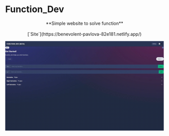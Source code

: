 # Function_Dev
<div style="text-align: center;">
    **Simple website to solve function**
</div>

</br>
<div style="text-align: center;">
    [`Site`](https://benevolent-pavlova-82e181.netlify.app/)
</div>


<p align="center">
  <img src="static/fundevT.gif" />
</p>
